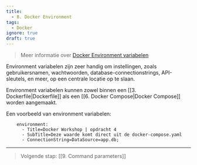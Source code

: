 ```yaml
---
title:
  - 8. Docker Environment
tags:
  - Docker
ignore: true
draft: true
---
```


> Meer informatie over [Docker Environment variabelen](https://docs.docker.com/compose/environment-variables/set-environment-variables/)

Environment variabelen zijn zeer handig om instellingen, zoals gebruikersnamen, wachtwoorden, database-connectionstrings, API-sleutels, en meer, op een centrale locatie op te slaan. 

Environment variabelen kunnen zowel binnen een [[3. Dockerfile|Dockerfile]] als een [[6. Docker Compose|Docker Compose]] worden aangemaakt.

Een voorbeeld van environment variabelen:
```
    environment:
      - Title=Docker Workshop | opdracht 4
      - SubTitle=Deze waarde komt direct uit de docker-compose.yaml
      - ConnectionString=DataSource=app.db;
```

---
> Volgende stap: [[9. Command parameters]]